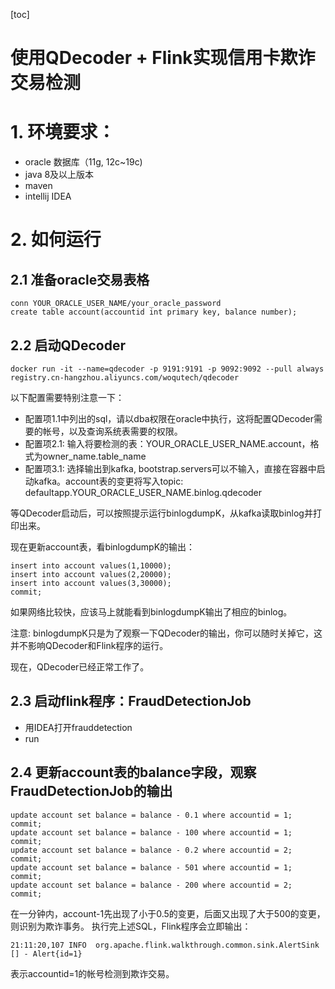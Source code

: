[toc]

使用QDecoder + Flink实现信用卡欺诈交易检测
=====

# 1. 环境要求：

* oracle 数据库（11g, 12c~19c)
* java 8及以上版本
* maven 
* intellij IDEA

# 2. 如何运行

## 2.1 准备oracle交易表格

```
conn YOUR_ORACLE_USER_NAME/your_oracle_password
create table account(accountid int primary key, balance number);
```

## 2.2 启动QDecoder
```
docker run -it --name=qdecoder -p 9191:9191 -p 9092:9092 --pull always registry.cn-hangzhou.aliyuncs.com/woqutech/qdecoder
```

以下配置需要特别注意一下：
* 配置项1.1中列出的sql，请以dba权限在oracle中执行，这将配置QDecoder需要的帐号，以及查询系统表需要的权限。
* 配置项2.1: 输入将要检测的表：YOUR_ORACLE_USER_NAME.account，格式为owner_name.table_name
* 配置项3.1: 选择输出到kafka, bootstrap.servers可以不输入，直接在容器中启动kafka。account表的变更将写入topic: defaultapp.YOUR_ORACLE_USER_NAME.binlog.qdecoder

等QDecoder启动后，可以按照提示运行binlogdumpK，从kafka读取binlog并打印出来。

现在更新account表，看binlogdumpK的输出：
```
insert into account values(1,10000);
insert into account values(2,20000);
insert into account values(3,30000);
commit;
```
如果网络比较快，应该马上就能看到binlogdumpK输出了相应的binlog。

注意: binlogdumpK只是为了观察一下QDecoder的输出，你可以随时关掉它，这并不影响QDecoder和Flink程序的运行。

现在，QDecoder已经正常工作了。

## 2.3 启动flink程序：FraudDetectionJob
* 用IDEA打开frauddetection
* run

## 2.4 更新account表的balance字段，观察FraudDetectionJob的输出

```
update account set balance = balance - 0.1 where accountid = 1;
commit;
update account set balance = balance - 100 where accountid = 1;
commit;
update account set balance = balance - 0.2 where accountid = 2;
commit;
update account set balance = balance - 501 where accountid = 1;
commit;
update account set balance = balance - 200 where accountid = 2;
commit;
```
在一分钟内，account-1先出现了小于0.5的变更，后面又出现了大于500的变更，则识别为欺诈事务。
执行完上述SQL，Flink程序会立即输出：
```
21:11:20,107 INFO  org.apache.flink.walkthrough.common.sink.AlertSink           [] - Alert{id=1}
```
表示accountid=1的帐号检测到欺诈交易。


